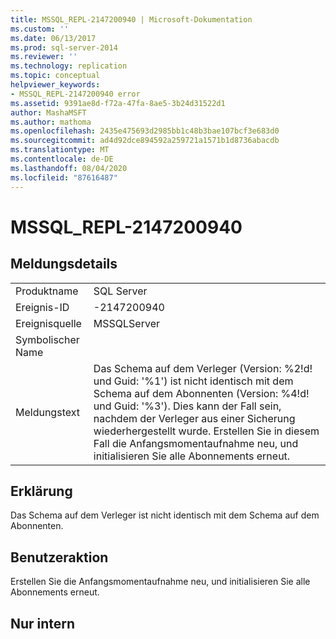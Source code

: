 ```yaml
---
title: MSSQL_REPL-2147200940 | Microsoft-Dokumentation
ms.custom: ''
ms.date: 06/13/2017
ms.prod: sql-server-2014
ms.reviewer: ''
ms.technology: replication
ms.topic: conceptual
helpviewer_keywords:
- MSSQL_REPL-2147200940 error
ms.assetid: 9391ae8d-f72a-47fa-8ae5-3b24d31522d1
author: MashaMSFT
ms.author: mathoma
ms.openlocfilehash: 2435e475693d2985bb1c48b3bae107bcf3e683d0
ms.sourcegitcommit: ad4d92dce894592a259721a1571b1d8736abacdb
ms.translationtype: MT
ms.contentlocale: de-DE
ms.lasthandoff: 08/04/2020
ms.locfileid: "87616487"
---
```

# <a name="mssql_repl-2147200940"></a>MSSQL_REPL-2147200940
    
## <a name="message-details"></a>Meldungsdetails  
  
|||  
|-|-|  
|Produktname|SQL Server|  
|Ereignis-ID|-2147200940|  
|Ereignisquelle|MSSQLServer|  
|Symbolischer Name||  
|Meldungstext|Das Schema auf dem Verleger (Version: %2!d! und Guid: '%1') ist nicht identisch mit dem Schema auf dem Abonnenten (Version: %4!d! und Guid: '%3'). Dies kann der Fall sein, nachdem der Verleger aus einer Sicherung wiederhergestellt wurde. Erstellen Sie in diesem Fall die Anfangsmomentaufnahme neu, und initialisieren Sie alle Abonnements erneut.|  
  
## <a name="explanation"></a>Erklärung  
 Das Schema auf dem Verleger ist nicht identisch mit dem Schema auf dem Abonnenten.  
  
## <a name="user-action"></a>Benutzeraktion  
 Erstellen Sie die Anfangsmomentaufnahme neu, und initialisieren Sie alle Abonnements erneut.  
  
## <a name="internal-only"></a>Nur intern  
  
